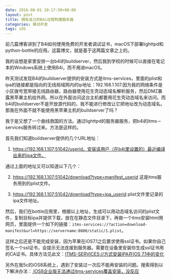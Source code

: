 ```yaml
---
date: 2016-08-01 10:17:50+08:00
layout: post
title: 拥有自己的B4i远程构建服务器
categories: 移动开发
tags: iOS
---
```

 
前几篇博客讲到了B4i如何使用免费的开发者调试证书，macOS下部署lighttpd和python-bottle的应用。这篇博文，就是基于这两篇文章之上的。

我的设想是家里安排一台b4i的buildserver，然后我到学校的时候可以直接在笔记本的Windows系统上使用B4i，而不用进macOS。

昨天测试发现B4i的buildserver提供的安装方式是itms-services，里面的plist和ipa的链接都是指向的无线局域网内的ip地址：192.168.1.107.因为我的网络条件是小区拨号宽带接无线路由器，路由器使用花生壳动态域名解析服务，然后DMZ暴露黑苹果主机给外网。所以在外面访问这台主机都要用花生壳动态域名来访问。而b4i的buildserver不是开放源代码的，我不能进行修改让它把地址改为动态域名。那我在外面不就不能使用黑苹果主机的buildserver了吗？

我于是又想了一个曲线救国的方法。通过lighttpd的服务器服务，把b4i的itms－services服务转过来。方法是这样的。

首先我们知道buildserver提供的几个URL地址：

1. https://192.168.1.107:51042/userid。安装该用户（在b4i里设置的）最近编译出来的ipa文件。

通过上面的地址又可以知道以下几个：

2. https://192.168.1.107:51042/download?type=manifest_userid 这是itms服务用到的plist文件。

3. https://192.168.1.107:51042/download?type=ipa_userid plist文件里记录的ipa文件地址。

然后，我们在bottle应用里，根据以上地址，生成可以用动态域名访问的plist文件，复制目标ipa并提供下载，放在在静态文件目录下，再做一个itms安装html用网页，里面提供一个如下的链接：`itms-services://?action=download-manifest&url=https://servername:8080/static/1.plist`。

这样之后还是不能完成安装，因为苹果在iOS7.1之后要求使用ssl证书。如果你自己签名一个ssl证书，会提示无法连接到服务器。需要在设备里安装你生成ssl证书用的CA证书。具体方法见此文：[ITMS-SERVICES://方式安装IPA在IOS 7.1中的变化](http://www.cnblogs.com/lihaibo-Leao/p/3998416.html)

另外在我5c的iOS8系统上，遇到了安装过一次后不能再安装的问题。搜索得到以下解决办法：[ IOS8企业版无法通过itms-services覆盖安装，没反应](http://blog.csdn.net/sunzeshan/article/details/49813703)

